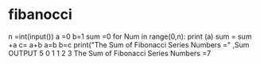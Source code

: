 # fibanocci
n =int(input())
a =0
b=1
sum =0
for Num in range(0,n):
print (a)
sum = sum +a
c= a+b
a=b
b=c
print("The Sum of Fibonacci Series Numbers =" ,Sum
OUTPUT
5
0
1
1
2
3
The Sum of Fibonacci Series Numbers =7

